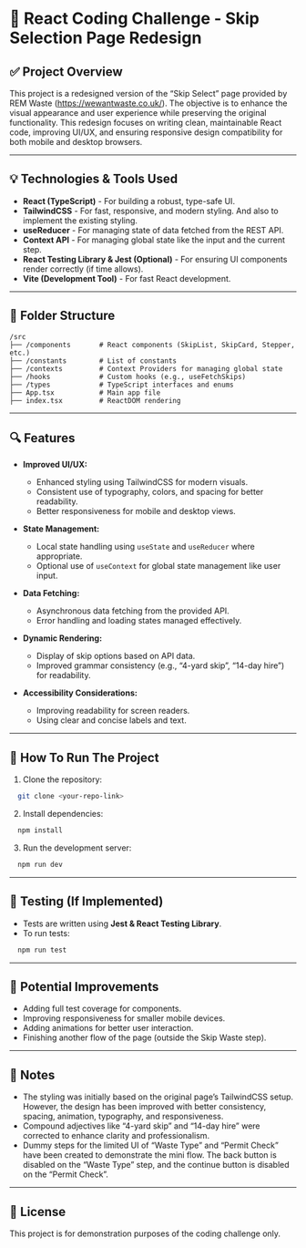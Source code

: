 # 📌 React Coding Challenge - Skip Selection Page Redesign

## ✅ Project Overview

This project is a redesigned version of the “Skip Select” page provided by REM Waste (https://wewantwaste.co.uk/). The objective is to enhance the visual appearance and user experience while preserving the original functionality. This redesign focuses on writing clean, maintainable React code, improving UI/UX, and ensuring responsive design compatibility for both mobile and desktop browsers.

---

## 💡 Technologies & Tools Used

- **React (TypeScript)** - For building a robust, type-safe UI.
- **TailwindCSS** - For fast, responsive, and modern styling. And also to implement the existing styling.
- **useReducer** - For managing state of data fetched from the REST API.
- **Context API** - For managing global state like the input and the current step.
- **React Testing Library & Jest (Optional)** - For ensuring UI components render correctly (if time allows).
- **Vite (Development Tool)** - For fast React development.

---

## 📁 Folder Structure

```
/src
├── /components       # React components (SkipList, SkipCard, Stepper, etc.)
├── /constants        # List of constants
├── /contexts         # Context Providers for managing global state
├── /hooks            # Custom hooks (e.g., useFetchSkips)
├── /types            # TypeScript interfaces and enums
├── App.tsx           # Main app file
├── index.tsx         # ReactDOM rendering
```

---

## 🔍 Features

- **Improved UI/UX:**

  - Enhanced styling using TailwindCSS for modern visuals.
  - Consistent use of typography, colors, and spacing for better readability.
  - Better responsiveness for mobile and desktop views.

- **State Management:**

  - Local state handling using `useState` and `useReducer` where appropriate.
  - Optional use of `useContext` for global state management like user input.

- **Data Fetching:**

  - Asynchronous data fetching from the provided API.
  - Error handling and loading states managed effectively.

- **Dynamic Rendering:**

  - Display of skip options based on API data.
  - Improved grammar consistency (e.g., “4-yard skip”, “14-day hire”) for readability.

- **Accessibility Considerations:**
  - Improving readability for screen readers.
  - Using clear and concise labels and text.

---

## 📌 How To Run The Project

1. Clone the repository:

```bash
  git clone <your-repo-link>
```

2. Install dependencies:

```bash
  npm install
```

3. Run the development server:

```bash
  npm run dev
```

---

## 📌 Testing (If Implemented)

- Tests are written using **Jest & React Testing Library**.
- To run tests:

```bash
  npm run test
```

---

## 📌 Potential Improvements

- Adding full test coverage for components.
- Improving responsiveness for smaller mobile devices.
- Adding animations for better user interaction.
- Finishing another flow of the page (outside the Skip Waste step).

---

## 📌 Notes

- The styling was initially based on the original page’s TailwindCSS setup. However, the design has been improved with better consistency, spacing, animation, typography, and responsiveness.
- Compound adjectives like “4-yard skip” and “14-day hire” were corrected to enhance clarity and professionalism.
- Dummy steps for the limited UI of “Waste Type” and “Permit Check” have been created to demonstrate the mini flow. The back button is disabled on the “Waste Type” step, and the continue button is disabled on the “Permit Check”.

---

## 📌 License

This project is for demonstration purposes of the coding challenge only.
